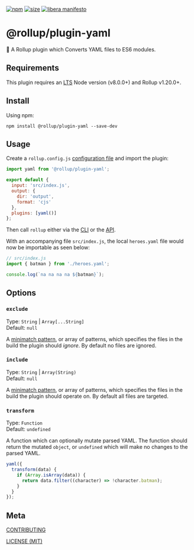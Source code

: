 [npm]: https://img.shields.io/npm/v/@rollup/plugin-yaml
[npm-url]: https://www.npmjs.com/package/@rollup/plugin-yaml
[size]: https://packagephobia.now.sh/badge?p=@rollup/plugin-yaml
[size-url]: https://packagephobia.now.sh/result?p=@rollup/plugin-yaml

[![npm][npm]][npm-url]
[![size][size]][size-url]
[![libera manifesto](https://img.shields.io/badge/libera-manifesto-lightgrey.svg)](https://liberamanifesto.com)

# @rollup/plugin-yaml

🍣 A Rollup plugin which Converts YAML files to ES6 modules.

## Requirements

This plugin requires an [LTS](https://github.com/nodejs/Release) Node version (v8.0.0+) and Rollup v1.20.0+.

## Install

Using npm:

```console
npm install @rollup/plugin-yaml --save-dev
```

## Usage

Create a `rollup.config.js` [configuration file](https://www.rollupjs.org/guide/en/#configuration-files) and import the plugin:

```js
import yaml from '@rollup/plugin-yaml';

export default {
  input: 'src/index.js',
  output: {
    dir: 'output',
    format: 'cjs'
  },
  plugins: [yaml()]
};
```

Then call `rollup` either via the [CLI](https://www.rollupjs.org/guide/en/#command-line-reference) or the [API](https://www.rollupjs.org/guide/en/#javascript-api).

With an accompanying file `src/index.js`, the local `heroes.yaml` file would now be importable as seen below:

```js
// src/index.js
import { batman } from './heroes.yaml';

console.log(`na na na na ${batman}`);
```

## Options

### `exclude`

Type: `String` | `Array[...String]`<br>
Default: `null`

A [minimatch pattern](https://github.com/isaacs/minimatch), or array of patterns, which specifies the files in the build the plugin should _ignore_. By default no files are ignored.

### `include`

Type: `String` | `Array(String)`<br>
Default: `null`

A [minimatch pattern](https://github.com/isaacs/minimatch), or array of patterns, which specifies the files in the build the plugin should operate on. By default all files are targeted.

### `transform`

Type: `Function`<br>
Default: `undefined`

A function which can optionally mutate parsed YAML. The function should return the mutated `object`, or `undefined` which will make no changes to the parsed YAML.

```js
yaml({
  transform(data) {
    if (Array.isArray(data)) {
      return data.filter((character) => !character.batman);
    }
  }
});
```

## Meta

[CONTRIBUTING](/.github/CONTRIBUTING.md)

[LICENSE (MIT)](/LICENSE)
